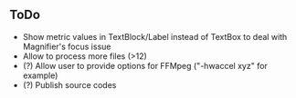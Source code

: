 ## ToDo

- Show metric values in TextBlock/Label instead of TextBox to deal with Magnifier's focus issue
- Allow to process more files (>12)
- (?) Allow user to provide options for FFMpeg ("-hwaccel xyz" for example)
- (?) Publish source codes
